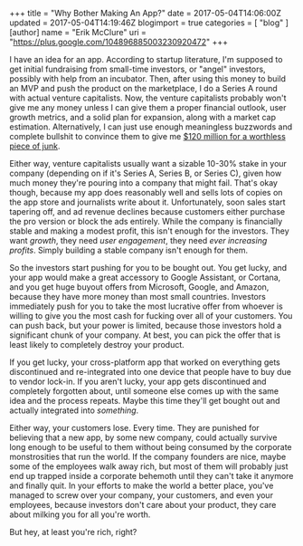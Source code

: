 +++
title = "Why Bother Making An App?"
date = 2017-05-04T14:06:00Z
updated = 2017-05-04T14:19:46Z
blogimport = true 
categories = [ "blog" ]
[author]
	name = "Erik McClure"
	uri = "https://plus.google.com/104896885003230920472"
+++

I have an idea for an app. According to startup literature, I'm supposed to get initial fundraising from small-time investors, or "angel" investors, possibly with help from an incubator. Then, after using this money to build an MVP and push the product on the marketplace, I do a Series A round with actual venture capitalists. Now, the venture capitalists probably won't give me any money unless I can give them a proper financial outlook, user growth metrics, and a solid plan for expansion, along with a market cap estimation. Alternatively, I can just use enough meaningless buzzwords and complete bullshit to convince them to give me [$120 million for a worthless piece of junk](http://www.npr.org/sections/thetwo-way/2017/04/21/525055713/juicero-ceo-says-luxury-juicer-is-much-more-than-juice-internet-is-unimpressed).

Either way, venture capitalists usually want a sizable 10-30% stake in your company (depending on if it's Series A, Series B, or Series C), given how much money they're pouring into a company that might fail. That's okay though, because my app does reasonably well and sells lots of copies on the app store and journalists write about it. Unfortunately, soon sales start tapering off, and ad revenue declines because customers either purchase the pro version or block the ads entirely. While the company is financially stable and making a modest profit, this isn't enough for the investors. They want *growth*, they need *user engagement*, they need *ever increasing profits*. Simply building a stable company isn't enough for them.

So the investors start pushing for you to be bought out. You get lucky, and your app would make a great accessory to Google Assistant, or Cortana, and you get huge buyout offers from Microsoft, Google, and Amazon, because they have more money than most small countries. Investors immediately push for you to take the most lucrative offer from whoever is willing to give you the most cash for fucking over all of your customers. You can push back, but your power is limited, because those investors hold a significant chunk of your company. At best, you can pick the offer that is least likely to completely destroy your product.

If you get lucky, your cross-platform app that worked on everything gets discontinued and re-integrated into one device that people have to buy due to vendor lock-in. If you aren't lucky, your app gets discontinued and completely forgotten about, until someone else comes up with the same idea and the process repeats. Maybe this time they'll get bought out and actually integrated into *something*.

Either way, your customers lose. Every time. They are punished for believing that a new app, by some new company, could actually survive long enough to be useful to them without being consumed by the corporate monstrosities that run the world. If the company founders are nice, maybe some of the employees walk away rich, but most of them will probably just end up trapped inside a corporate behemoth until they can't take it anymore and finally quit. In your efforts to make the world a better place, you've managed to screw over your company, your customers, and even your employees, because investors don't care about your product, they care about milking you for all you're worth.

But hey, at least you're rich, right?
